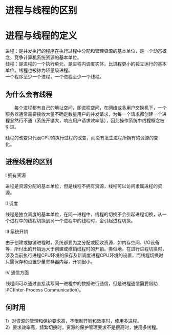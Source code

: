 # 进程与线程的区别

# 进程与线程的定义

进程：是并发执行的程序在执行过程中分配和管理资源的基本单位，是一个动态概念，竞争计算机系统资源的基本单位。<br/>
线程：是进程的一个执行单元，是进程内调度实体。比进程更小的独立运行的基本单位。线程也被称为轻量级进程。<br/>
一个程序至少一个进程，一个进程至少一个线程。

## 为什么会有线程

  每个进程都有自己的地址空间，即进程空间，在网络或多用户交换机下，一个服务器通常需要接收大量不确定数量用户的并发请求，为每一个请求都创建一个进程显然行不通（系统开销大，响应用户请求效率低），因此操作系统中线程概念被引进。

线程的改变只代表CPU的执行过程的改变，而没有发生进程所拥有的资源的变化。

## 进程线程的区别
I 拥有资源

进程是资源分配的基本单位，但是线程不拥有资源，线程可以访问隶属进程的资源。

II 调度

线程是独立调度的基本单位，在同一进程中，线程的切换不会引起进程切换，从一个进程中的线程切换到另一个进程中的线程时，会引起进程切换。

III 系统开销

由于创建或撤销进程时，系统都要为之分配或回收资源，如内存空间、I/O设备等，所付出的开销远大于创建或撤销线程时的开销。类似地，在进行进程切换时，涉及当前执行进程CPU环境的保存及新调度进程CPU环境的设置，而线程切换时只需保存和设置少量寄存器内容，开销很小。

IV 通信方面

线程间可以通过直接读写同一进程中的数据进行通信，但是进程通信需要借助IPC(Inter-Process Communication)。

## 何时用

1）对资源的管理和保护要求高，不限制开销和效率时，使用多进程。<br/>
2）要求效率高，频繁切换时，资源的保护管理要求不是很高时，使用多线程。
